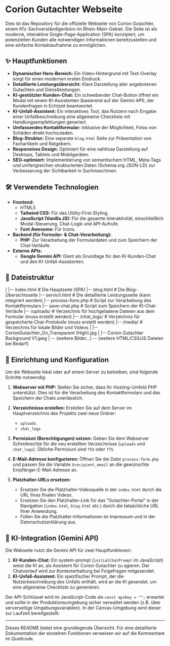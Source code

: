 # Corion Gutachter Webseite

Dies ist das Repository für die offizielle Webseite von Corion Gutachter, einem Kfz-Sachverständigenbüro im Rhein-Main-Gebiet. Die Seite ist als moderne, interaktive Single-Page-Application (SPA) konzipiert, um potenziellen Kunden alle notwendigen Informationen bereitzustellen und eine einfache Kontaktaufnahme zu ermöglichen.

## ✨ Hauptfunktionen

- **Dynamischer Hero-Bereich:** Ein Video-Hintergrund mit Text-Overlay sorgt für einen modernen ersten Eindruck.
- **Detaillierte Leistungsübersicht:** Klare Darstellung aller angebotenen Gutachten und Dienstleistungen.
- **KI-gestützter Kunden-Chat:** Ein schwebender Chat-Button öffnet ein Modal mit einem KI-Assistenten (basierend auf der Gemini API), der Kundenfragen in Echtzeit beantwortet.
- **KI-Unfall-Assistent:** Ein interaktives Tool, das Nutzern nach Eingabe einer Unfallbeschreibung eine allgemeine Checkliste mit Handlungsempfehlungen generiert.
- **Umfassendes Kontaktformular:** Inklusive der Möglichkeit, Fotos von Schäden direkt hochzuladen.
- **Blog-Struktur:** Eine separate `blog.html` Seite zur Präsentation von Fachartikeln und Ratgebern.
- **Responsives Design:** Optimiert für eine nahtlose Darstellung auf Desktops, Tablets und Mobilgeräten.
- **SEO-optimiert:** Implementierung von semantischem HTML, Meta-Tags und umfangreichen strukturierten Daten (Schema.org JSON-LD) zur Verbesserung der Sichtbarkeit in Suchmaschinen.

## 🛠️ Verwendete Technologien

- **Frontend:**
  - HTML5
  - **Tailwind CSS:** Für das Utility-First-Styling.
  - **JavaScript (Vanilla JS):** Für die gesamte Interaktivität, einschließlich Modal-Steuerung, Chat-Logik und API-Aufrufe.
  - **Font Awesome:** Für Icons.
- **Backend (für Formular- & Chat-Verarbeitung):**
  - **PHP:** Zur Verarbeitung der Formulardaten und zum Speichern der Chat-Verläufe.
- **Externe APIs:**
  - **Google Gemini API:** Dient als Grundlage für den KI-Kunden-Chat und den KI-Unfall-Assistenten.

## 📁 Dateistruktur


/
|-- index.html                # Die Hauptseite (SPA)
|-- blog.html                 # Die Blog-Übersichtsseite
|-- servicii.html             # Die detaillierte Leistungsseite (kann integriert werden)
|-- process-form.php          # Script zur Verarbeitung des Kontaktformulars
|-- save-chat.php             # Script zum Speichern der KI-Chat-Verläufe
|-- /uploads/                 # Verzeichnis für hochgeladene Dateien aus dem Formular (muss erstellt werden)
|-- /chat_logs/               # Verzeichnis für gespeicherte Chat-Protokolle (muss erstellt werden)
|-- /media/                   # Verzeichnis für lokale Bilder und Videos
|   |-- CorionGutachter_On_Transparent (High).jpg
|   |-- Corion Gutachter Background V1.jpeg
|   -- (weitere Bilder...) -- (weitere HTML/CSS/JS Dateien bei Bedarf)


## 🚀 Einrichtung und Konfiguration

Um die Webseite lokal oder auf einem Server zu betreiben, sind folgende Schritte notwendig:

1.  **Webserver mit PHP:** Stellen Sie sicher, dass Ihr Hosting-Umfeld PHP unterstützt. Dies ist für die Verarbeitung des Kontaktformulars und das Speichern der Chats unerlässlich.

2.  **Verzeichnisse erstellen:** Erstellen Sie auf dem Server im Hauptverzeichnis des Projekts zwei neue Ordner:
    - `uploads`
    - `chat_logs`

3.  **Permisiuni (Berechtigungen) setzen:** Geben Sie dem Webserver Schreibrechte für die neu erstellten Verzeichnisse (`uploads` und `chat_logs`). Übliche Permisiuni sind `755` oder `775`.

4.  **E-Mail-Adresse konfigurieren:** Öffnen Sie die Datei `process-form.php` und passen Sie die Variable `$recipient_email` an die gewünschte Empfänger-E-Mail-Adresse an.

5.  **Platzhalter-URLs ersetzen:**
    - Ersetzen Sie die Platzhalter-Videoquelle in der `index.html` durch die URL Ihres finalen Videos.
    - Ersetzen Sie den Platzhalter-Link für das "Gutachter-Portal" in der Navigation (`index.html`, `blog.html` etc.) durch die tatsächliche URL Ihrer Anwendung.
    - Füllen Sie die Platzhalter-Informationen im Impressum und in der Datenschutzerklärung aus.

## 🤖 KI-Integration (Gemini API)

Die Webseite nutzt die Gemini API für zwei Hauptfunktionen:

1.  **KI-Kunden-Chat:** Ein system-prompt (`initialChatPrompt` im JavaScript) weist die KI an, als Assistent für Corion Gutachter zu agieren. Der Chatverlauf wird zur Kontexterhaltung bei Folgefragen mitgesendet.
2.  **KI-Unfall-Assistent:** Ein spezifischer Prompt, der die Nutzerbeschreibung des Unfalls enthält, wird an die KI gesendet, um eine allgemeine Checkliste zu generieren.

Der API-Schlüssel wird im JavaScript-Code als `const apiKey = "";` erwartet und sollte in der Produktionsumgebung sicher verwaltet werden (z.B. über serverseitige Umgebungsvariablen). In der Canvas-Umgebung wird dieser zur Laufzeit bereitgestellt.

---
Dieses README bietet eine grundlegende Übersicht. Für eine detaillierte Dokumentation der einzelnen Funktionen verweisen wir auf die Kommentare im Quellcode.
